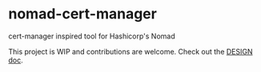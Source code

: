 # nomad-cert-manager

cert-manager inspired tool for Hashicorp's Nomad

This project is WIP and contributions are welcome. Check out the [DESIGN doc](DESIGN.md).